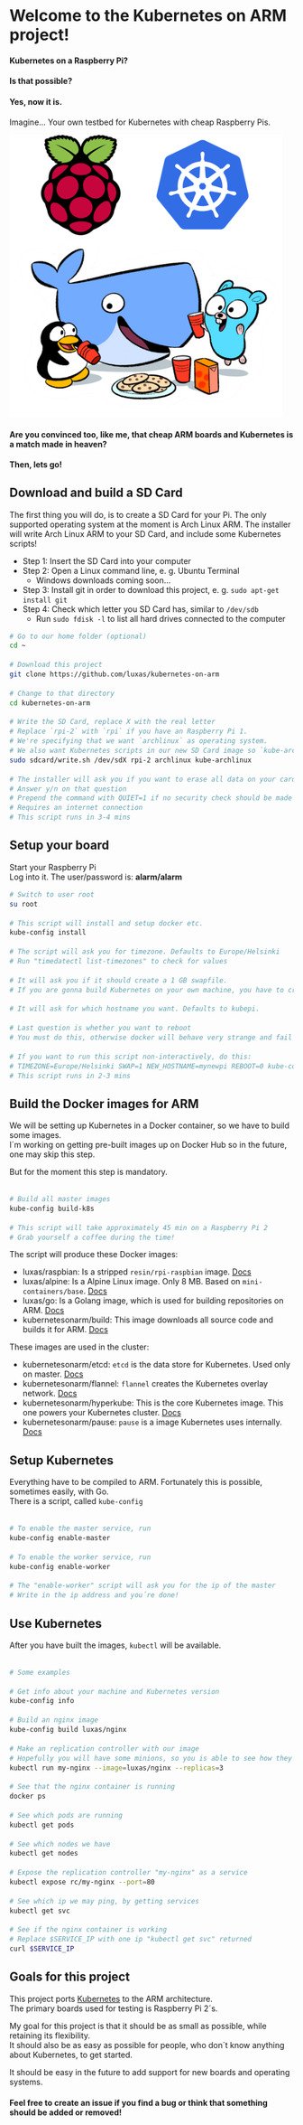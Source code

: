 # Welcome to the Kubernetes on ARM project!

#### Kubernetes on a Raspberry Pi?
#### Is that possible?

#### Yes, now it is. 	
Imagine... Your own testbed for Kubernetes with cheap Raspberry Pis.	

<img src="docs/raspberrypi-joins-kubernetes.png" height="500"/>

#### **Are you convinced too, like me, that cheap ARM boards and Kubernetes is a match made in heaven?**		
**Then, lets go!**

## Download and build a SD Card

The first thing you will do, is to create a SD Card for your Pi.
The only supported operating system at the moment is Arch Linux ARM.
The installer will write Arch Linux ARM to your SD Card, and include some Kubernetes scripts!

 - Step 1: Insert the SD Card into your computer
 - Step 2: Open a Linux command line, e. g. Ubuntu Terminal
	- Windows downloads coming soon...
 - Step 3: Install git in order to download this project, e. g. `sudo apt-get install git`
 - Step 4: Check which letter you SD Card has, similar to `/dev/sdb`
	- Run `sudo fdisk -l` to list all hard drives connected to the computer


```bash
# Go to our home folder (optional)
cd ~

# Download this project
git clone https://github.com/luxas/kubernetes-on-arm

# Change to that directory
cd kubernetes-on-arm

# Write the SD Card, replace X with the real letter
# Replace `rpi-2` with `rpi` if you have an Raspberry Pi 1.
# We're specifying that we want `archlinux` as operating system.
# We also want Kubernetes scripts in our new SD Card image so `kube-archlinux` should be there
sudo sdcard/write.sh /dev/sdX rpi-2 archlinux kube-archlinux

# The installer will ask you if you want to erase all data on your card
# Answer y/n on that question
# Prepend the command with QUIET=1 if no security check should be made
# Requires an internet connection
# This script runs in 3-4 mins
```

## Setup your board

Start your Raspberry Pi		
Log into it. The user/password is: **alarm/alarm**

```bash
# Switch to user root
su root

# This script will install and setup docker etc.
kube-config install

# The script will ask you for timezone. Defaults to Europe/Helsinki
# Run "timedatectl list-timezones" to check for values

# It will ask you if it should create a 1 GB swapfile.
# If you are gonna build Kubernetes on your own machine, you have to create this

# It will ask for which hostname you want. Defaults to kubepi.

# Last question is whether you want to reboot
# You must do this, otherwise docker will behave very strange and fail

# If you want to run this script non-interactively, do this:
# TIMEZONE=Europe/Helsinki SWAP=1 NEW_HOSTNAME=mynewpi REBOOT=0 kube-config install
# This script runs in 2-3 mins
```

## Build the Docker images for ARM

We will be setting up Kubernetes in a Docker container, so we have to build some images.	
I´m working on getting pre-built images up on Docker Hub so in the future, one may skip this step.

But for the moment this step is mandatory.

```bash

# Build all master images
kube-config build-k8s

# This script will take approximately 45 min on a Raspberry Pi 2
# Grab yourself a coffee during the time!

```

The script will produce these Docker images: 	
 - luxas/raspbian: Is a stripped `resin/rpi-raspbian` image. [Docs]()
 - luxas/alpine: Is a Alpine Linux image. Only 8 MB. Based on `mini-containers/base`. [Docs]()
 - luxas/go: Is a Golang image, which is used for building repositories on ARM. [Docs]()
 - kubernetesonarm/build: This image downloads all source code and builds it for ARM. [Docs]()

These images are used in the cluster:
 - kubernetesonarm/etcd: `etcd` is the data store for Kubernetes. Used only on master. [Docs]()
 - kubernetesonarm/flannel: `flannel` creates the Kubernetes overlay network. [Docs]()
 - kubernetesonarm/hyperkube: This is the core Kubernetes image. This one powers your Kubernetes cluster. [Docs]()
 - kubernetesonarm/pause: `pause` is a image Kubernetes uses internally. [Docs]()



## Setup Kubernetes

Everything have to be compiled to ARM. Fortunately this is possible, sometimes easily, with Go.		
There is a script, called `kube-config`

```bash

# To enable the master service, run
kube-config enable-master

# To enable the worker service, run
kube-config enable-worker

# The "enable-worker" script will ask you for the ip of the master
# Write in the ip address and you´re done!


```


## Use Kubernetes

After you have built the images, `kubectl` will be available.


```bash

# Some examples

# Get info about your machine and Kubernetes version
kube-config info

# Build an nginx image
kube-config build luxas/nginx

# Make an replication controller with our image
# Hopefully you will have some minions, so you is able to see how they spread across hosts
kubectl run my-nginx --image=luxas/nginx --replicas=3

# See that the nginx container is running
docker ps

# See which pods are running
kubectl get pods

# See which nodes we have
kubectl get nodes

# Expose the replication controller "my-nginx" as a service
kubectl expose rc/my-nginx --port=80

# See which ip we may ping, by getting services
kubectl get svc

# See if the nginx container is working
# Replace $SERVICE_IP with one ip "kubectl get svc" returned 
curl $SERVICE_IP

```



## Goals for this project

This project ports [Kubernetes](https://github.com/kubernetes/kubernetes) to the ARM architecture.	
The primary boards used for testing is Raspberry Pi 2´s.

My goal for this project is that it should be as small as possible, while retaining its flexibility.	
It should also be as easy as possible for people, who don´t know anything about Kubernetes, to get started.

It should be easy in the future to add support for new boards and operating systems.

#### Feel free to create an issue if you find a bug or think that something should be added or removed!







